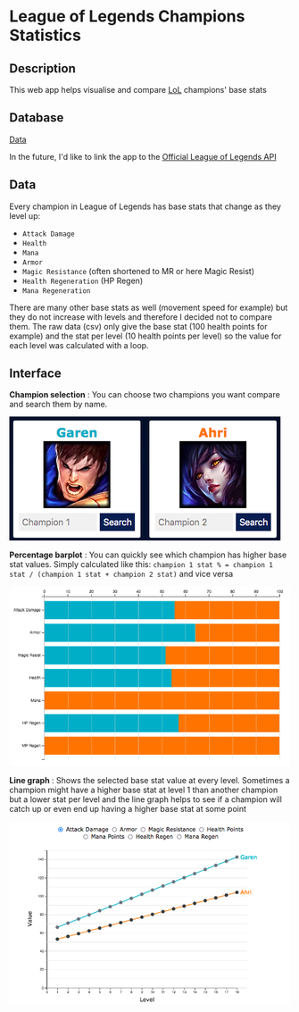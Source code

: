 # League of Legends Champions Statistics

## Description
This web app helps visualise and compare [LoL](https://euw.leagueoflegends.com/en-gb/) champions' base stats 

## Database


[Data](https://www.kaggle.com/gyejr95/league-of-legendslol-champion-and-item-2020?select=riot_champion.csv)

In the future, I'd like to link the app to the [Official League of Legends API](https://developer.riotgames.com/docs/lol#_getting-started)

## Data

Every champion in League of Legends has base stats that change as they level up:

- `Attack Damage`
- `Health`
- `Mana`
- `Armor`
- `Magic Resistance` (often shortened to MR or here Magic Resist)
- `Health Regeneration` (HP Regen)
- `Mana Regeneration`

There are many other base stats as well (movement speed for example) but they do not increase with levels and therefore I decided not to compare them. The raw data (csv) only give the base stat (100 health points for example) and the stat per level (10 health points per level) so the value for each level was calculated with a loop.

## Interface

**Champion selection** : You can choose two champions you want compare and search them by name.

![capture1](/img/champions.png)

**Percentage barplot** : You can quickly see which champion has higher base stat values. Simply calculated like this: `champion 1 stat % = champion 1 stat / (champion 1 stat + champion 2 stat)` and vice versa

![capture2](/img/barplot.png)

**Line graph** : Shows the selected base stat value at every level. Sometimes a champion might have a higher base stat at level 1 than another champion but a lower stat per level and the line graph helps to see if a champion will catch up or even end up having a higher base stat at some point

![capture3](/img/lineGraph.png)